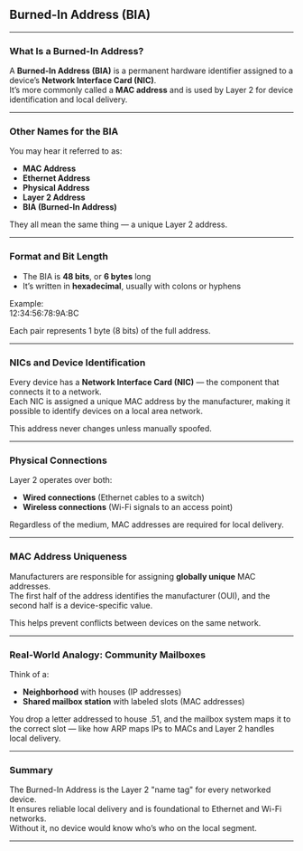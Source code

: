 ## Burned-In Address (BIA)

---

### What Is a Burned-In Address?

A **Burned-In Address (BIA)** is a permanent hardware identifier assigned to a device’s **Network Interface Card (NIC)**.  
It’s more commonly called a **MAC address** and is used by Layer 2 for device identification and local delivery.

---

### Other Names for the BIA

You may hear it referred to as:

- **MAC Address**
- **Ethernet Address**
- **Physical Address**
- **Layer 2 Address**
- **BIA (Burned-In Address)**

They all mean the same thing — a unique Layer 2 address.

---

### Format and Bit Length

- The BIA is **48 bits**, or **6 bytes** long  
- It’s written in **hexadecimal**, usually with colons or hyphens

Example:  
<span class="emphasis">12:34:56:78:9A:BC</span>

Each pair represents 1 byte (8 bits) of the full address.

---

### NICs and Device Identification

Every device has a **Network Interface Card (NIC)** — the component that connects it to a network.  
Each NIC is assigned a unique MAC address by the manufacturer, making it possible to identify devices on a local area network.

This address never changes unless manually spoofed.

---

### Physical Connections

Layer 2 operates over both:

- **Wired connections** (Ethernet cables to a switch)  
- **Wireless connections** (Wi-Fi signals to an access point)

Regardless of the medium, MAC addresses are required for local delivery.

---

### MAC Address Uniqueness

Manufacturers are responsible for assigning **globally unique** MAC addresses.  
The first half of the address identifies the manufacturer (OUI), and the second half is a device-specific value.

This helps prevent conflicts between devices on the same network.

---

### Real-World Analogy: Community Mailboxes

Think of a:

- **Neighborhood** with houses (IP addresses)  
- **Shared mailbox station** with labeled slots (MAC addresses)

You drop a letter addressed to house .51, and the mailbox system maps it to the correct slot — like how ARP maps IPs to MACs and Layer 2 handles local delivery.

---

### Summary

The Burned-In Address is the Layer 2 "name tag" for every networked device.  
It ensures reliable local delivery and is foundational to Ethernet and Wi-Fi networks.  
Without it, no device would know who’s who on the local segment.

---